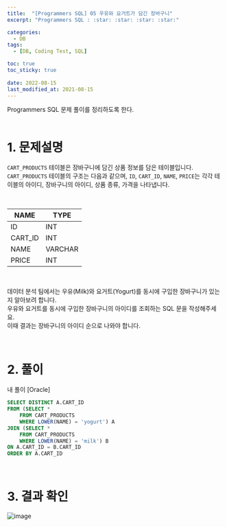 ```yaml
---
title:  "[Programmers SQL] 05 우유와 요거트가 담긴 장바구니"
excerpt: "Programmers SQL : :star: :star: :star: :star:"

categories:
  - DB
tags:
  - [DB, Coding Test, SQL]

toc: true
toc_sticky: true
 
date: 2022-08-15
last_modified_at: 2021-08-15
---
```



Programmers SQL 문제 풀이를 정리하도록 한다.<br>
<br>

# 1. 문제설명

`CART_PRODUCTS` 테이블은 장바구니에 담긴 상품 정보를 담은 테이블입니다. <br>
`CART_PRODUCTS` 테이블의 구조는 다음과 같으며, `ID`, `CART_ID`, `NAME`, `PRICE`는 각각 테이블의 아이디, 장바구니의 아이디, 상품 종류, 가격을 나타냅니다.

<br>

|NAME | TYPE|
|---|---|
|ID | INT|
|CART_ID|INT|
|NAME | VARCHAR |
|PRICE | INT|

<br>

데이터 분석 팀에서는 우유(Milk)와 요거트(Yogurt)를 동시에 구입한 장바구니가 있는지 알아보려 합니다.<br>
우유와 요거트를 동시에 구입한 장바구니의 아이디를 조회하는 SQL 문을 작성해주세요. <br>
이때 결과는 장바구니의 아이디 순으로 나와야 합니다.

<br>

# 2. 풀이

내 풀이 [Oracle]

```sql
SELECT DISTINCT A.CART_ID
FROM (SELECT *
    FROM CART_PRODUCTS
    WHERE LOWER(NAME) = 'yogurt') A
JOIN (SELECT *
    FROM CART_PRODUCTS
    WHERE LOWER(NAME) = 'milk') B
ON A.CART_ID = B.CART_ID
ORDER BY A.CART_ID
```

<br>



# 3. 결과 확인


![image](https://user-images.githubusercontent.com/70592135/184658288-9421729e-bcb8-4f18-ab31-badad5bb261a.png)